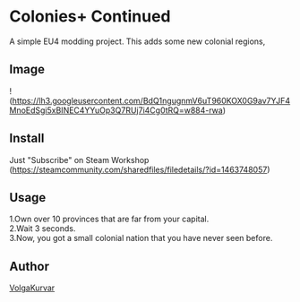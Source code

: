 Colonies+ Continued
====

A simple EU4 modding project.
This adds some new colonial regions,

## Image
!(https://lh3.googleusercontent.com/BdQ1ngugnmV6uT960KOX0G9av7YJF4MnoEdSgi5xBINEC4YYuOp3Q7RUj7i4Cg0tRQ=w884-rwa)

## Install
Just "Subscribe" on Steam Workshop (https://steamcommunity.com/sharedfiles/filedetails/?id=1463748057)

## Usage  
1.Own over 10 provinces that are far from your capital.  
2.Wait 3 seconds.  
3.Now, you got a small colonial nation that you have never seen before.  

## Author
[VolgaKurvar](https://github.com/VolgaKurvar)